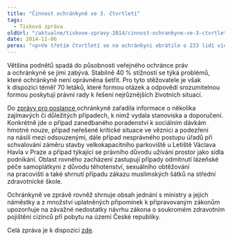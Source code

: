 ```yaml
---
title: "Činnost ochránkyně ve 3. čtvrtletí"
tags:
  - Tisková zpráva
oldUrl: "/aktualne/tiskove-zpravy-2014/cinnost-ochrankyne-ve-3-ctvrtleti"
date: 2014-11-06
perex: "<p>Ve třetím čtvrtletí se na ochránkyni obrátilo o 233 lidí více než ve stejném období loňského roku. Nejvíce stížností se týkalo sociálního zabezpečení. Ochránkyně o tom informovala Poslaneckou sněmovnu ve své pravidelné zprávě o činnosti.</p>"
---
```


<!-- imported from the old website -->

<p>Většina podnětů spadá do působnosti veřejného ochránce práv a ochránkyně se jimi zabývá. Stabilně 40 % stížností se týká problémů, které ochránkyně není oprávněna šetřit. Pro tyto stěžovatele je však k dispozici téměř 70 letáků, které formou otázek a odpovědí srozumitelnou formou poskytují právní rady k řešení nejrůznějších životních situací.</p><p>Do <a href="https://www.ochrance.cz/zpravy-o-cinnosti/zpravy-pro-poslaneckou-snemovnu/">zprávy pro poslance </a>ochránkyně zařadila informace o několika zajímavých či důležitých případech, k nimž vydala stanoviska a doporučení. Konkrétně jde o případ zanedbaného poradenství k sociálním dávkám hmotné nouze, případ neřešené kritické situace ve věznici a podezření na násilí mezi odsouzenými, dále případ nesprávného postupu úřadů při schvalování záměru stavby velkokapacitního parkoviště u Letiště Václava Havla v Praze a případ týkající se právního důvodu užívání prostor jako sídla podnikání. Oblast rovného zacházení zastupují případy odmítnutí lázeňské péče samoplátkyni z důvodu těhotenství, sexuálního obtěžování na pracovišti a také shrnutí případu zákazu muslimských šátků na střední zdravotnické škole.</p><p>Ochránkyně ve zprávě rovněž shrnuje obsah jednání s ministry a jejich náměstky a z množství uplatněných připomínek k připravovaným zákonům upozorňuje na závažné nedostatky návrhu zákona o soukromém zdravotním pojištění cizinců při pobytu na území České republiky.</p><p>Celá zpráva je k dispozici <a href="http://www.ochrance.cz/uploads-import/zpravy_pro_poslaneckou_snemovnu/Ctvrtletky/2014-03-Q.pdf" target="_blank">zde</a>.</p>
